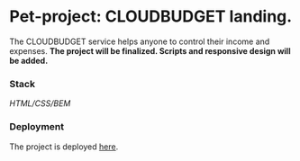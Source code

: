 # Pet-project: CLOUDBUDGET landing.

The CLOUDBUDGET service helps anyone to control their income and expenses.
**The project will be finalized. Scripts and responsive design will be added.**

### Stack
_HTML/CSS/BEM_

### Deployment
The project is deployed [here](https://roman178.github.io/cloudbudget/).
